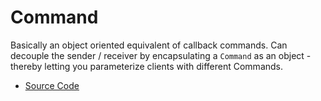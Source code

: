 # Command
Basically an object oriented equivalent of callback commands.
Can decouple the sender / receiver by encapsulating a `Command` as an object -
thereby letting you parameterize clients with different Commands.
* [Source Code](main.cc)